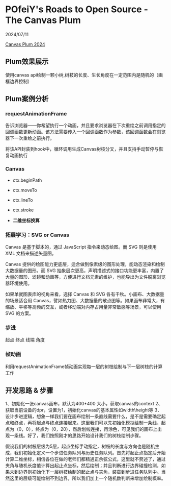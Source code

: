 # POfeiY's Roads to Open Source - The Canvas Plum

2024/07/11

[Canvas Plum 2024](https://reactsummit.com/)

## Plum效果展示

使用canvas api绘制一颗小树,树枝的长度、生长角度在一定范围内是随机的（画框边界控制）

## Plum案例分析

### requestAnimationFrame

告诉浏览器——你希望执行一个动画，并且要求浏览器在下次重绘之前调用指定的回调函数更新动画。该方法需要传入一个回调函数作为参数，该回调函数会在浏览器下一次重绘之前执行。

将该API封装到hook中，循环调用生成Canvas树枝分叉，并且支持手动暂停与恢复动画执行

### Canvas

- ctx.beginPath
- ctx.moveTo
- ctx.lineTo
- ctx.stroke

- <b>二维坐标换算</b>

### 拓展学习：SVG or Canvas

Canvas 是基于脚本的，通过 JavaScript 指令来动态绘图。而 SVG 则是使用 XML 文档来描述矢量图。

Canvas 提供的绘图能力更底层，适合做到像素级的图形处理，能动态渲染和绘制大数据量的图形。而 SVG 抽象层次更高，声明描述式的接口功能更丰富，内置了大量的图形、滤镜和动画等，方便进行文档元素的维护，也能导出为文件脱离浏览器环境使用。

如果单就图表库的视角来看，选择 Canvas 和 SVG 各有千秋。小画布、大数据量的场景适合用 Canvas，譬如热力图、大数据量的散点图等。如果画布非常大，有缩放、平移等高频的交互，或者移动端对内存占用量非常敏感等场景，可以使用 SVG 的方案。

### 步进

起点
终点
线端
角度

### 帧动画

利用requestAnimationFrame帧动画实现每一层的树枝绘制与下一层树枝的计算工作

## 开发思路 & 步骤

1、初始化一张canvas画布，默认为400*400 大小，获取canvas的context
2、获取当前设备的dpr，设置为1，初始化canvas的基本属性如width\height等
3、设计步进逻辑，想象一样我们要在画布绘制一条直线需要什么，是不是需要确定起点和终点，再将起点与终点连接起来。这里我们可以先初始化模拟绘制一条线，起点为（0，0），终点为（0，20），然后划线连接，再涂色，可见我们的画布上出现一条线。好了，我们按照刚才的思路开始设计我们的树枝绘制步骤。

假设我们的树枝层级为5层，起点坐标手动指定，树枝的长度与方向也是随机生成，我们初始化定义一个步进任务队列与历史任务队列。首先将起止点指定后开始计算二维坐标，相信各位在做的老师们都精通正余弦公式，这里就不赘述了，通过夹角与随机长度值计算出起止点坐标，然后绘制；并且判断进行边界碰撞检测，如果未到边界则初始化下一层树枝绘制的起止点与夹角，装载到步进任务队列中。当然这里的层级可能绘制不到边界，所以我们加上一个随机数判断来增加绘制概率。
